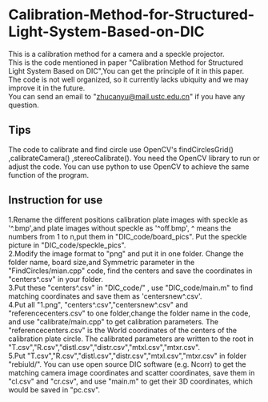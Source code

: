 # Calibration-Method-for-Structured-Light-System-Based-on-DIC
This is a calibration method for a camera and a speckle projector.  
This is the code mentioned in paper "Calibration Method for Structured Light System Based on DIC",You can get the principle of it in this paper.  
The code is not well organized, so it currently lacks ubiquity and we may improve it in the future.  
You can send an email to "zhucanyu@mail.ustc.edu.cn" if you have any question.
## Tips
The code to calibrate and find circle use OpenCV's findCirclesGrid() ,calibrateCamera() ,stereoCalibrate(). You need the OpenCV library to run or adjust the code. You can use python to use OpenCV to achieve the same function of the program.
## Instruction for use
1.Rename the different positions calibration plate images with speckle as '^.bmp',and plate images without speckle as '^off.bmp', ^ means the numbers from 1 to n,put them in "DIC_code/board_pics". Put the speckle picture in "DIC_code/speckle_pics".  
2.Modify the image format to "png" and put it in one folder. Change the folder name, board size,and Symmetric parameter in the "FindCircles/mian.cpp" code, find the centers and save the coordinates in "centers^.csv" in your folder.  
3.Put these "centers^.csv" in "DIC_code/" , use "DIC_code/main.m" to find matching coordinates and save them as 'centersnew^.csv'.  
4.Put all "1.png", "centers^.csv","centersnew^.csv" and "referencecenters.csv" to one folder,change the folder name in the code, and use "calibrate/main.cpp" to get calibration parameters. The "referencecenters.csv" is the World coordinates of the centers of the calibration plate circle. The calibrated parameters are written to the root in "T.csv","R.csv","distl.csv","distr.csv","mtxl.csv","mtxr.csv".  
5.Put "T.csv","R.csv","distl.csv","distr.csv","mtxl.csv","mtxr.csv" in folder "rebiuld/". You can use open source DIC software (e.g. Ncorr) to get the matching camera image coordinates and scatter coordinates, save them in "cl.csv" and "cr.csv", and use "main.m" to get their 3D coordinates, which would be saved in "pc.csv".
